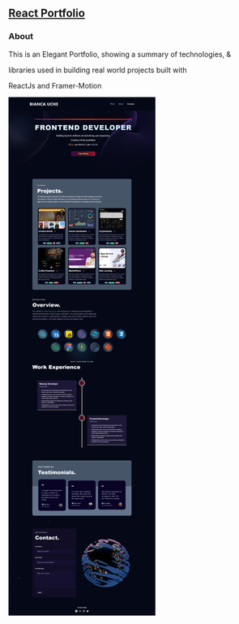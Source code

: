 ##  [React Portfolio](https://bianca-uche.netlify.app/)

### About
This is an Elegant Portfolio, showing a summary of technologies, & 

libraries used in building real world projects built with

ReactJs and Framer-Motion

![Bianca Uche](./src/assets/Bianca-Portfolio-full.png)
